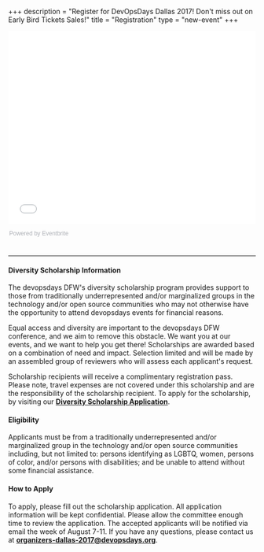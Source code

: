+++
description = "Register for DevOpsDays Dallas 2017! Don't miss out on Early Bird Tickets Sales!"
title = "Registration"
type = "new-event"
+++
<div style="width:100%; text-align:left;">
<iframe src="//eventbrite.com/tickets-external?eid=33482024637&ref=etckt" frameborder="0" height="393" width="100%" vspace="0" hspace="0" marginheight="5" marginwidth="5" scrolling="auto" allowtransparency="true">
</iframe>
<div style="font-family:Helvetica, Arial; font-size:12px; padding:10px 0 5px; margin:2px; width:100%; text-align:left;" >
<a class="powered-by-eb" style="color: #ADB0B6; text-decoration: none;" target="_blank" href="http://www.eventbrite.com/">Powered by Eventbrite</a>
</div>
</div>
<br>

<hr>

#### Diversity Scholarship Information
The devopsdays DFW's diversity scholarship program provides support to those from traditionally underrepresented and/or marginalized groups in the technology and/or open source communities who may not otherwise have the opportunity to attend devopsdays events for financial reasons.

Equal access and diversity are important to the devopsdays DFW conference, and we aim to remove this obstacle. We want you at our events, and we want to help you get there!
Scholarships are awarded based on a combination of need and impact. Selection limited and will be made by an assembled group of reviewers who will assess each applicant's request.

Scholarship recipients will receive a complimentary registration pass. Please note, travel expenses are not covered under this scholarship and are the responsibility of the scholarship recipient. To apply for the scholarship, by visiting our <strong><a href="/events/2017-dallas/scholarship"> Diversity Scholarship Application</a></strong>.
 
#### Eligibility
Applicants must be from a traditionally underrepresented and/or marginalized group in the technology and/or open source communities including, but not limited to: persons identifying as LGBTQ, women, persons of color, and/or persons with disabilities; and be unable to attend without some financial assistance.
 
#### How to Apply
To apply, please fill out the scholarship application. All application information will be kept confidential. Please allow the committee enough time to review the application. The accepted applicants will be notified via email the week of August 7-11. If you have any questions, please contact us at <strong><a href="mailto:organizers-dallas-2017@devopsdays.org">organizers-dallas-2017@devopsdays.org</a></strong>. 

<br>
<br>
<!-- Go to www.addthis.com/dashboard to customize your tools -->
<div class="addthis_horizontal_follow_toolbox"></div>
<!-- Go to www.addthis.com/dashboard to customize your tools -->
<script type="text/javascript" src="//s7.addthis.com/js/300/addthis_widget.js#pubid=ra-5724f5b54cc142a1"></script>